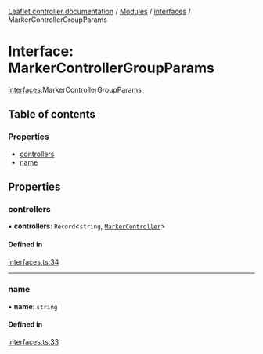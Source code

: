[Leaflet controller documentation](../README.md) / [Modules](../modules.md) / [interfaces](../modules/interfaces.md) / MarkerControllerGroupParams

# Interface: MarkerControllerGroupParams

[interfaces](../modules/interfaces.md).MarkerControllerGroupParams

## Table of contents

### Properties

- [controllers](interfaces.MarkerControllerGroupParams.md#controllers)
- [name](interfaces.MarkerControllerGroupParams.md#name)

## Properties

### controllers

• **controllers**: `Record`<`string`, [`MarkerController`](interfaces.MarkerController.md)\>

#### Defined in

[interfaces.ts:34](https://github.com/synw/leaflet-controller/blob/4e36a5e/src/interfaces.ts#L34)

___

### name

• **name**: `string`

#### Defined in

[interfaces.ts:33](https://github.com/synw/leaflet-controller/blob/4e36a5e/src/interfaces.ts#L33)

